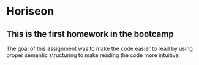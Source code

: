 # Horiseon

## This is the first homework in the bootcamp

The goal of this assignment was to make the code easier to read by using proper semantic structuring to make reading the code more intuitive.